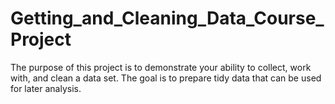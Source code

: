 # Getting_and_Cleaning_Data_Course_Project
The purpose of this project is to demonstrate your ability to collect, work with, and clean a data set. The goal is to prepare tidy data that can be used for later analysis.
